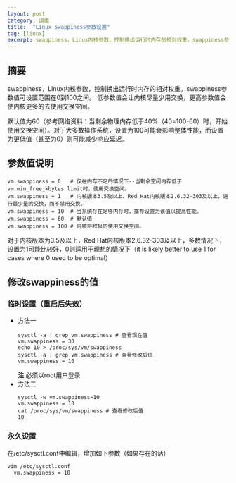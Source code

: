 ```yaml
---
layout: post
category: 运维
title:  "Linux swappiness参数设置"
tag: [linux]
excerpt: swappiness，Linux内核参数，控制换出运行时内存的相对权重。swappiness参数值可设置范围在0到100之间。 低参数值会让内核尽量少用交换，更高参数值会使内核更多的去使用交换空间。
---
```


## 摘要

swappiness，Linux内核参数，控制换出运行时内存的相对权重。swappiness参数值可设置范围在0到100之间。 低参数值会让内核尽量少用交换，更高参数值会使内核更多的去使用交换空间。

默认值为60（参考网络资料：当剩余物理内存低于40%（40=100-60）时，开始使用交换空间）。对于大多数操作系统，设置为100可能会影响整体性能，而设置为更低值（甚至为0）则可能减少响应延迟。

## 参数值说明

```shell
vm.swappiness = 0   # 仅在内存不足的情况下--当剩余空闲内存低于vm.min_free_kbytes limit时，使用交换空间。
vm.swappiness = 1   # 内核版本3.5及以上、Red Hat内核版本2.6.32-303及以上，进行最少量的交换，而不禁用交换。
vm.swappiness = 10  # 当系统存在足够内存时，推荐设置为该值以提高性能。
vm.swappiness = 60  # 默认值
vm.swappiness = 100 # 内核将积极的使用交换空间。
```

对于内核版本为3.5及以上，Red Hat内核版本2.6.32-303及以上，多数情况下，设置为1可能比较好，0则适用于理想的情况下（it is likely better to use 1 for cases where 0 used to be optimal）

## 修改swappiness的值

### 临时设置（重启后失效）

- 方法一
  ```shell
  sysctl -a | grep vm.swappiness # 查看现在值
  vm.swappiness = 30
  echo 10 > /proc/sys/vm/swappiness
  sysctl -a | grep vm.swappiness # 查看修改后值
  vm.swappiness = 10
  ```
  **注** 必须以root用户登录
- 方法二
  ```shell
  sysctl -w vm.swappiness=10
  vm.swappiness = 10
  cat /proc/sys/vm/swappiness # 查看修改后值
  10
  ```

### 永久设置

在/etc/sysctl.conf中编辑，增加如下参数（如果存在的话）

```shell
vim /etc/sysctl.conf
  vm.swappiness = 10
```
